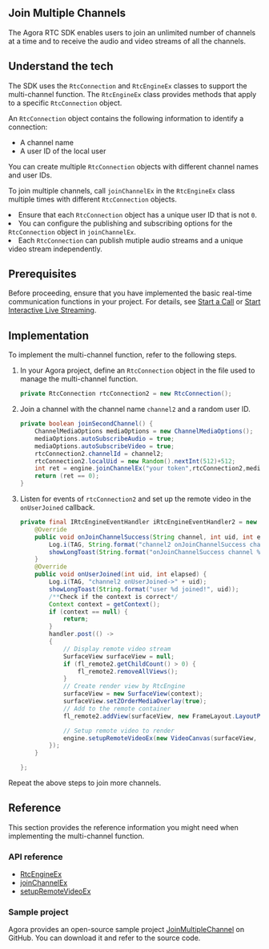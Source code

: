 ## Join Multiple Channels

The Agora RTC SDK enables users to join an unlimited number of channels at a time and to receive the audio and video streams of all the channels.

## Understand the tech

The SDK uses the `RtcConnection` and  `RtcEngineEx` classes to support the multi-channel function. The `RtcEngineEx` class provides methods that apply to a specific `RtcConnection` object.

An `RtcConnection` object contains the following information to identify a connection:

- A channel name
- A user ID of the local user

You can create multiple `RtcConnection` objects with different channel names and user IDs.

To join multiple channels, call `joinChannelEx` in the `RtcEngineEx` class multiple times with different `RtcConnection` objects.

<div class="alert note">
<li>Ensure that each <code>RtcConnection</code> object has a unique user ID that is not <code>0</code>.</li>
<li>You can configure the publishing and subscribing options for the <code>RtcConnection</code> object in <code>joinChannelEx</code>.</li>
  <li>Each <code>RtcConnection</code> can publish mutiple audio streams and a unique video stream independently.</li>
</div>


## Prerequisites

Before proceeding, ensure that you have implemented the basic real-time communication functions in your project. For details, see [Start a Call](start_call_android) or [Start Interactive Live Streaming](start_live_android).

## Implementation

To implement the multi-channel function, refer to the following steps.

1. In your Agora project, define an `RtcConnection` object in the file used to manage the multi-channel function.

   ```java
   private RtcConnection rtcConnection2 = new RtcConnection();
   ```

2. Join a channel with the channel name `channel2` and a random user ID.

   ```java
   private boolean joinSecondChannel() {
       ChannelMediaOptions mediaOptions = new ChannelMediaOptions();
       mediaOptions.autoSubscribeAudio = true;
       mediaOptions.autoSubscribeVideo = true;
       rtcConnection2.channelId = channel2;
       rtcConnection2.localUid = new Random().nextInt(512)+512;
       int ret = engine.joinChannelEx("your token",rtcConnection2,mediaOptions,iRtcEngineEventHandler2);
       return (ret == 0);
   }
   ```

3. Listen for events of `rtcConnection2` and set up the remote video in the `onUserJoined` callback.

   ```java
   private final IRtcEngineEventHandler iRtcEngineEventHandler2 = new IRtcEngineEventHandler() {
       @Override
       public void onJoinChannelSuccess(String channel, int uid, int elapsed) {
           Log.i(TAG, String.format("channel2 onJoinChannelSuccess channel %s uid %d", channel2, uid));
           showLongToast(String.format("onJoinChannelSuccess channel %s uid %d", channel2, uid));
       }
       @Override
       public void onUserJoined(int uid, int elapsed) {
           Log.i(TAG, "channel2 onUserJoined->" + uid);
           showLongToast(String.format("user %d joined!", uid));
           /**Check if the context is correct*/
           Context context = getContext();
           if (context == null) {
               return;
           }
           handler.post(() ->
           {
               // Display remote video stream
               SurfaceView surfaceView = null;
               if (fl_remote2.getChildCount() > 0) {
                   fl_remote2.removeAllViews();
               }
               // Create render view by RtcEngine
               surfaceView = new SurfaceView(context);
               surfaceView.setZOrderMediaOverlay(true);
               // Add to the remote container
               fl_remote2.addView(surfaceView, new FrameLayout.LayoutParams(ViewGroup.LayoutParams.MATCH_PARENT, ViewGroup.LayoutParams.MATCH_PARENT));
   
               // Setup remote video to render
               engine.setupRemoteVideoEx(new VideoCanvas(surfaceView, RENDER_MODE_FIT, uid), rtcConnection2);
           });
       }
   
   };
   ```


Repeat the above steps to join more channels.

## Reference

This section provides the reference information you might need when implementing the multi-channel function.


### API reference
- [RtcEngineEx](./API%20Reference/java_ng/API/class_irtcengineex.html)
- [joinChannelEx](./API%20Reference/java_ng/API/class_irtcengineex.html#api_joinchannelex)
- [setupRemoteVideoEx](./API%20Reference/java_ng/API/class_irtcengineex.html#api_setupremotevideoex)

### Sample project

Agora provides an open-source sample project [JoinMultipleChannel](https://github.com/AgoraIO/API-Examples/blob/dev/3.6.200/Android/APIExample/app/src/main/java/io/agora/api/example/examples/advanced/JoinMultipleChannel.java) on GitHub. You can download it and refer to the source code.
